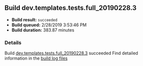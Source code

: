 ## Build dev.templates.tests.full_20190228.3
- **Build result:** `succeeded`
- **Build queued:** 2/28/2019 3:53:46 PM
- **Build duration:** 383.87 minutes
### Details
Build [dev.templates.tests.full_20190228.3](https://winappstudio.visualstudio.com/web/build.aspx?pcguid=a4ef43be-68ce-4195-a619-079b4d9834c2&builduri=vstfs%3a%2f%2f%2fBuild%2fBuild%2f27170) succeeded
Find detailed information in the [build log files](https://uwpctdiags.blob.core.windows.net/buildlogs/dev.templates.tests.full_20190228.3_logs.zip)
